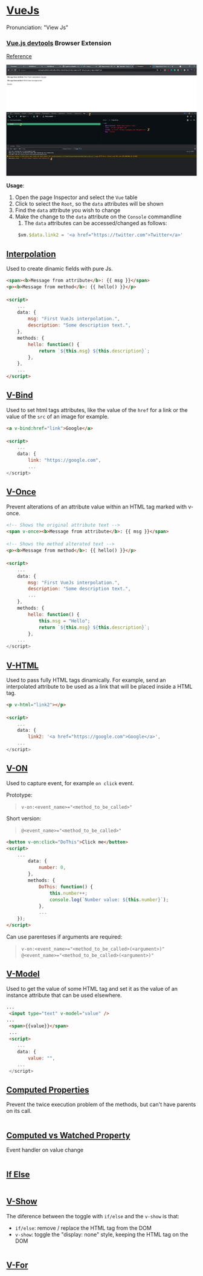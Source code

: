 # [VueJs](https://vuejs.org/)

Pronunciation: "View Js"

### [Vue.js devtools](https://chrome.google.com/webstore/detail/vuejs-devtools/ljjemllljcmogpfapbkkighbhhppjdbg/related?hl=pt-BR) Browser Extension

[Reference](https://v3.vuejs.org/guide/installation.html#vue-devtools)

![VueJsDevtools_BrowserExtension_UsageExample](../img/VueJsDevtools_BrowserExtension_UsageExample.jpg)

**Usage**:
1. Open the page Inspector and select the `Vue` table
2. Click to select the `Root`, so the `data` attributes will be shown
3. Find the `data` attribute you wish to change
4. Make the change to the `data` attribute on the `Console` commandline
   1. The `data` attributes can be accessed/changed as follows:
   ```js
    $vm.$data.link2 = '<a href="https://twitter.com">Twitter</a>'
   ```

## [Interpolation](https://v3.vuejs.org/guide/template-syntax.html#interpolations)

Used to create dinamic fields with pure Js.

```html
<span><b>Message from attribute</b>: {{ msg }}</span>
<p><b>Message from method</b>: {{ hello() }}</p>

<script>
    ...
    data: {
        msg: "First VueJs interpolation.",
        description: "Some description text.",
    },
    methods: {
        hello: function() {
            return `${this.msg} ${this.description}`;
        },
    },
    ...
</script>

```

## [V-Bind](https://v3.vuejs.org/api/directives.html#v-bind)

Used to set html tags attributes, like the value of the `href` for a link or the
value of the `src` of an image for example.

```html
<a v-bind:href="link">Google</a>

<script>
    ...
    data: {
        link: "https://google.com",
        ...
</script>
```

## [V-Once](https://v3.vuejs.org/api/directives.html#v-once)

Prevent alterations of an attribute value within an HTML tag marked with v-once.

```html
<!-- Shows the original attribute text -->
<span v-once><b>Message from attribute</b>: {{ msg }}</span>

<!-- Shows the method alterated text -->
<p><b>Message from method</b>: {{ hello() }}</p>

<script>
    ...
    data: {
        msg: "First VueJs interpolation.",
        description: "Some description text.",
        ...
    },
    methods: {
        hello: function() {
            this.msg = "Hello";
            return `${this.msg} ${this.description}`;
        },
    ...
</script>
```

## [V-HTML](https://v3.vuejs.org/api/directives.html#v-html)

Used to pass fully HTML tags dinamically. For example, send an interpolated
attribute to be used as a link that will be placed inside a HTML tag.

```html
<p v-html="link2"></p>

<script>
    ...
    data: {
        link2: '<a href="https://google.com">Google</a>',
    ...
</script>
```

## [V-ON](https://v3.vuejs.org/api/directives.html#v-on)

Used to capture event, for example `on click` event.

Prototype:
> `v-on:<event_name>="<method_to_be_called>"`

Short version:
> `@<event_name>="<method_to_be_called>"`

```html
<button v-on:click="DoThis">Click me</button>
<script>
    ...
        data: {
            number: 0,
        },
        methods: {
            DoThis: function() {
                this.number++;
                console.log(`Number value: ${this.number}`);
            },
            ...
    });
</script>
```

Can use parenteses if arguments are required:
> `v-on:<event_name>="<method_to_be_called>(<argument>)"`
> `@<event_name>="<method_to_be_called>(<argument>)"`

## [V-Model](https://vuejs.org/v2/api/#v-model)

Used to get the value of some HTML tag and set it as the value of an instance
attribute that can be used elsewhere.

```html
...
 <input type="text" v-model="value" />
...
 <span>{{value}}</span>
 ...
 <script>
    ...
    data: {
        value: "",
    ...
 </script>
```

## [Computed Properties](https://v3.vuejs.org/guide/computed.html#computed-properties)

Prevent the twice execution problem of the methods, but can't have parents on
its call.

```html

```

## [Computed vs Watched Property](https://v3.vuejs.org/guide/computed.html#computed-vs-watched-property)

Event handler on value change

```html

```

## [If Else](https://v3.vuejs.org/guide/conditional.html#v-if)



```html

```

## [V-Show](https://vuejs.org/v2/api/#v-show)

The diference between the toggle with `if/else` and the `v-show` is that:

- `if/else`: remove / replace the HTML tag from the DOM
- `v-show`: toggle the "display: none" style, keeping the HTML tag on the DOM

```html

```

## [V-For](https://v3.vuejs.org/api/directives.html#v-for)

```html

```

